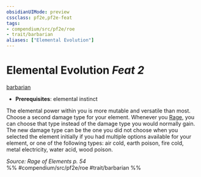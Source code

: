 ```yaml
---
obsidianUIMode: preview
cssclass: pf2e,pf2e-feat
tags:
- compendium/src/pf2e/roe
- trait/barbarian
aliases: ["Elemental Evolution"]
---
```

# Elemental Evolution  *Feat 2*  
[barbarian](Reference/Rules/Traits/barbarian.md "Barbarian Class Trait")  

- **Prerequisites**: elemental instinct

The elemental power within you is more mutable and versatile than most. Choose a second damage type for your element. Whenever you [Rage](Reference/Rules/Actions/rage.md), you can choose that type instead of the damage type you would normally gain. The new damage type can be the one you did not choose when you selected the element initially if you had multiple options available for your element, or one of the following types: air cold, earth poison, fire cold, metal electricity, water acid, wood poison.

*Source: Rage of Elements p. 54*  
%% #compendium/src/pf2e/roe #trait/barbarian %%